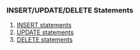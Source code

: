 ### INSERT/UPDATE/DELETE Statements

1. [INSERT statements](insert-statements.md)
1. [UPDATE statements]()
1. [DELETE statements]()
